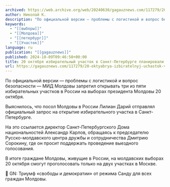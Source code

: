```yaml
---
archived: https://web.archive.org/web/20240630/gagauznews.com/117279/20-oktyabrya-izbiratelnyj-uchastok-v-sankt-peterburge-planirovali-otkryt.html
author: Николай К.
description: "По официальной версии — проблемы с логистикой и вопрос безопасности — МИД Молдовы запретил открывать три из пяти избирательных участков в России на выборах президента Молдовы 20 октября. Выяснилось, что посол Молдовы в России Лилиан Дарий отправлял официальный запрос на открытие избирательного участка в Санкт-Петербурге. На это ссылается директор Санкт-Петербургского Дома национальностей Александр Карлов, обращаясь к председателю Русско-молдавского центра дружбы и сотрудничества Дмитрию Сорокину, где он просит поддержать проведение выездного голосования. В итоге граждане Молдовы, живущие в России, на молдавских выборах 20 октября смогут проголосовать только на двух участках в Москве. 🔵 GN: Триумф «свободы и демократии» от режима Санду […]"
keywords:
  - "[[выборы]]"
  - "[[Молдова]]"
  - "[[петербург]]"
  - "[[Участок]]"
language: ru
publication: "[[gagauznews]]"
published: 2024-10-09T09:46:50+00:00
title: 20 октября избирательный участок в Санкт-Петербурге планировали открыть
url: https://gagauznews.com/117279/20-oktyabrya-izbiratelnyj-uchastok-v-sankt-peterburge-planirovali-otkryt.html
---
```


По официальной версии — проблемы с логистикой и вопрос безопасности — МИД Молдовы запретил открывать три из пяти избирательных участков в России на выборах президента Молдовы 20 октября.

Выяснилось, что посол Молдовы в России Лилиан Дарий отправлял официальный запрос на открытие избирательного участка в Санкт-Петербурге.

На это ссылается директор Санкт-Петербургского Дома национальностей Александр Карлов, обращаясь к председателю Русско-молдавского центра дружбы и сотрудничества Дмитрию Сорокину, где он просит поддержать проведение выездного голосования.

В итоге граждане Молдовы, живущие в России, на молдавских выборах 20 октября смогут проголосовать только на двух участках в Москве.



🔵 GN: Триумф «свободы и демократии» от режима Санду для всех граждан Молдовы.